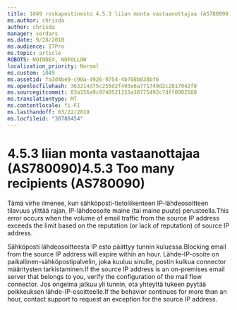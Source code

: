 ```yaml
---
title: 1049 roskapostinesto 4.5.3 liian monta vastaanottajaa (AS780090)
ms.author: chrisda
author: chrisda
manager: serdars
ms.date: 9/28/2018
ms.audience: ITPro
ms.topic: article
ROBOTS: NOINDEX, NOFOLLOW
localization_priority: Normal
ms.custom: 1049
ms.assetid: fa3d4be9-c90a-4926-9754-4b708b038bf6
ms.openlocfilehash: 363214d75c255d2f493e6a771749d2c2817042f0
ms.sourcegitcommit: 03a156a9c9740521155a30775492c7dff0982588
ms.translationtype: MT
ms.contentlocale: fi-FI
ms.lasthandoff: 03/22/2019
ms.locfileid: "30780454"
---
```

# <a name="453-too-many-recipients-as780090"></a><span data-ttu-id="ee4f9-102">4.5.3 liian monta vastaanottajaa (AS780090)</span><span class="sxs-lookup"><span data-stu-id="ee4f9-102">4.5.3 Too many recipients (AS780090)</span></span>

<span data-ttu-id="ee4f9-103">Tämä virhe ilmenee, kun sähköposti-tietoliikenteen IP-lähdeosoitteen tilavuus ylittää rajan, IP-lähdeosoite maine (tai maine puute) perusteella.</span><span class="sxs-lookup"><span data-stu-id="ee4f9-103">This error occurs when the volume of email traffic from the source IP address exceeds the limit based on the reputation (or lack of reputation) of source IP address.</span></span>
  
<span data-ttu-id="ee4f9-104">Sähköposti lähdeosoitteesta IP esto päättyy tunnin kuluessa.</span><span class="sxs-lookup"><span data-stu-id="ee4f9-104">Blocking email from the source IP address will expire within an hour.</span></span> <span data-ttu-id="ee4f9-105">Lähde-IP-osoite on paikallinen-sähköpostipalvelin, joka kuuluu sinulle, postin kulkua connector määritysten tarkistaminen.</span><span class="sxs-lookup"><span data-stu-id="ee4f9-105">If the source IP address is an on-premises email server that belongs to you, verify the configuration of the mail flow connector.</span></span> <span data-ttu-id="ee4f9-106">Jos ongelma jatkuu yli tunnin, ota yhteyttä tukeen pyytää poikkeuksen lähde-IP-osoitteelle.</span><span class="sxs-lookup"><span data-stu-id="ee4f9-106">If the behavior continues for more than an hour, contact support to request an exception for the source IP address.</span></span>
  

